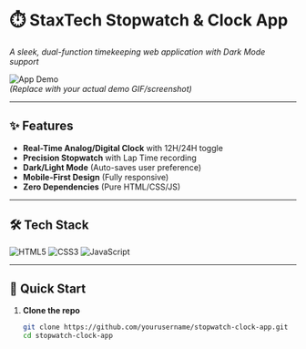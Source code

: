 # ⏱️ StaxTech Stopwatch & Clock App  
*A sleek, dual-function timekeeping web application with Dark Mode support*  

![App Demo](assets/images/demo.gif)  
*(Replace with your actual demo GIF/screenshot)*  

---

## ✨ Features  
- **Real-Time Analog/Digital Clock** with 12H/24H toggle  
- **Precision Stopwatch** with Lap Time recording  
- **Dark/Light Mode** (Auto-saves user preference)  
- **Mobile-First Design** (Fully responsive)  
- **Zero Dependencies** (Pure HTML/CSS/JS)  

---

## 🛠 Tech Stack  
![HTML5](https://img.shields.io/badge/HTML5-E34F26?style=flat&logo=html5&logoColor=white)
![CSS3](https://img.shields.io/badge/CSS3-1572B6?style=flat&logo=css3&logoColor=white)
![JavaScript](https://img.shields.io/badge/JavaScript-F7DF1E?style=flat&logo=javascript&logoColor=black)

---

## 🚀 Quick Start  
1. **Clone the repo**  
   ```bash
   git clone https://github.com/yourusername/stopwatch-clock-app.git
   cd stopwatch-clock-app
